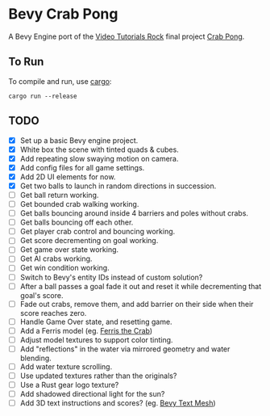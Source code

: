 # Bevy Crab Pong

A Bevy Engine port of the [Video Tutorials Rock](http://www.videotutorialsrock.com/index.php) final project [Crab Pong](http://www.videotutorialsrock.com/opengl_tutorial/crab_pong/home.php).

## To Run

To compile and run, use [cargo](https://www.rust-lang.org/learn/get-started):

```shell
cargo run --release
```

## TODO

- [x] Set up a basic Bevy engine project.
- [x] White box the scene with tinted quads & cubes.
- [x] Add repeating slow swaying motion on camera.
- [x] Add config files for all game settings.
- [x] Add 2D UI elements for now.
- [x] Get two balls to launch in random directions in succession.
- [ ] Get ball return working.
- [ ] Get bounded crab walking working.
- [ ] Get balls bouncing around inside 4 barriers and poles without crabs.
- [ ] Get balls bouncing off each other.
- [ ] Get player crab control and bouncing working.
- [ ] Get score decrementing on goal working.
- [ ] Get game over state working.
- [ ] Get AI crabs working.
- [ ] Get win condition working.
- [ ] Switch to Bevy's entity IDs instead of custom solution?
- [ ] After a ball passes a goal fade it out and reset it while decrementing that goal's score.
- [ ] Fade out crabs, remove them, and add barrier on their side when their score reaches zero.
- [ ] Handle Game Over state, and resetting game.
- [ ] Add a Ferris model (eg. [Ferris the Crab](https://cults3d.com/en/3d-model/art/ferris-the-crab))
- [ ] Adjust model textures to support color tinting.
- [ ] Add "reflections" in the water via mirrored geometry and water blending.
- [ ] Add water texture scrolling.
- [ ] Use updated textures rather than the originals?
- [ ] Use a Rust gear logo texture?
- [ ] Add shadowed directional light for the sun?
- [ ] Add 3D text instructions and scores? (eg. [Bevy Text Mesh](https://github.com/blaind/bevy_text_mesh))
